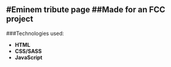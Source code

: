 #Eminem tribute page
##Made for an FCC project
---
###Technologies used:
* **HTML**
* **CSS/SASS**
* **JavaScript**